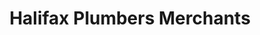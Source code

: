 ---
title: "Halifax Plumbers Merchants"
url: /halifax/halifax-plumbers-merchants/
shop: Badezimmer
---